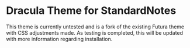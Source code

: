 # Dracula Theme for StandardNotes

This theme is currently untested and is a fork of the existing Futura theme with CSS adjustments made. As testing is completed, this will be updated with more information regarding installation.
